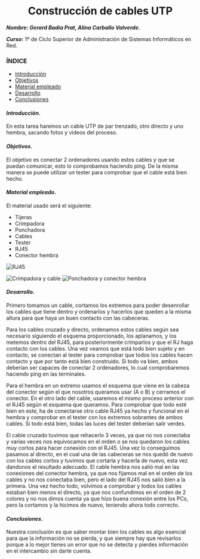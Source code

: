
<center>

# Construcción de cables UTP


</center>

***Nombre: Gerard Badia Prat, Alina Carballo Valverde.***

***Curso:*** 1º de Ciclo Superior de Administración de Sistemas Informáticos en Red.

### ÍNDICE

+ [Introducción](#id1)
+ [Objetivos](#id2)
+ [Material empleado](#id3)
+ [Desarrollo](#id4)
+ [Conclusiones](#id5)


#### ***Introducción***. <a name="id1"></a>
En esta tarea haremos un cable UTP de par trenzado, otro directo y uno hembra, sacando fotos y videos del proceso.

#### ***Objetivos***. <a name="id2"></a>

El objetivo es conectar 2 ordenadores usando estos cables y que se puedan comunicar, esto lo comprobamos haciendo ping. De la misma manera se puede utilizar un tester para comprobar que el cable está bien hecho.
#### ***Material empleado***. <a name="id3"></a>

El material usado será el siguiente:
+ Tijeras
+ Crimpadora
+ Ponchadora
+ Cables
+ Tester
+ RJ45
+ Conector hembra

![RJ45](conector-rj45-de-8-pines-para-cables-utp-de-cat6.jpg)

![Crimpadora y cable]()
![Ponchadora y conector hembra]()
#### ***Desarrollo***. <a name="id4"></a>

Primero tomamos un cable, cortamos los extremos para poder desenrollar los cables que tiene dentro y ordenarlos y hacerlos que queden a la misma altura para que haya un buen contacto con las cabeceras.

Para los cables cruzado y directo, ordenamos estos cables según sea necesario siguiendo el esquema proporcionado, los aplanamos, y los metemos dentro del RJ45, para posteriormente crimparlos y que el RJ haga contacto con los cables. Una vez veamos que está todo bien sujeto y en contacto, se conectan al tester para comprobar que todos los cables hacen contacto y que por tanto está bien construido. Si todo va bien, ambos deberían ser capaces de conectar 2 ordenadores, lo cual comprobaremos haciendo ping en las terminales.


Para el hembra en un extremo usamos el esquema que viene en la cabeza del conector según el que nosotros queramos usar (A o B) y cerramos el conector. En el otro lado del cable, usaremos el mismo proceso anterior con el RJ45 según el esquema que queramos. Para comprobar que todo esté bien en este, ha de conectarse otro cable RJ45 ya hecho y funcional en el hembra y comprobar en el tester con los extremos sobrantes de ambos cables. Si todo está bien, todas las luces del tester deberían salir verdes.


El cable cruzado tuvimos que rehacerlo 3 veces, ya que no nos conectaba y varias veces nos equivocamos en el orden o se nos quedaron los cables muy cortos para hacer conexión con el RJ45. Una vez lo conseguimos pasamos al directo, en el cual una de las cabeceras se nos quedó de nuevo con los cables cortos y tuvimos que cortarla y hacerla de nuevo, esta vez dandonos el resultado adecuado. El cable hembra nos salió mal en las conexiones del conector hembra, ya que nos fijamos mal en el orden de los cables y no nos conectaba bien, pero el lado del RJ45 nos salió bien a la primera. Una vez hecho todo, volvimos a comprobar y todos los cables estaban bien menos el directo, ya que nos confundimos en el orden de 2 colores y no nos dimos cuenta ya que hizo buena conexión entre los PCs, pero la cortamos y la hicimos de nuevo, teniendo ahora todo correcto.



#### ***Conclusiones***. <a name="id5"></a>

Nuestra conclusión es que saber montar bien los cables es algo esencial para que la información no se pierda, y que siempre hay que revisarlos porque a lo mejor tienes un error que no se detecta y pierdes información en el intercambio sin darte cuenta.